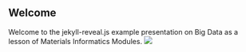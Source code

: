 ## Welcome

Welcome to the jekyll-reveal.js example presentation on Big Data as a lesson of Materials Informatics Modules.
<img src="/_posts/intro_slide.png">
